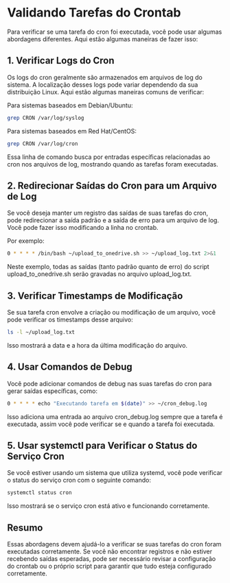 # Validando Tarefas do Crontab

Para verificar se uma tarefa do cron foi executada, você pode usar algumas abordagens diferentes. Aqui estão algumas maneiras de fazer isso:

## 1. Verificar Logs do Cron

Os logs do cron geralmente são armazenados em arquivos de log do sistema. A localização desses logs pode variar dependendo da sua distribuição Linux. Aqui estão algumas maneiras comuns de verificar:

Para sistemas baseados em Debian/Ubuntu:

```bash
grep CRON /var/log/syslog
```

Para sistemas baseados em Red Hat/CentOS:

```bash
grep CRON /var/log/cron
```

Essa linha de comando busca por entradas específicas relacionadas ao cron nos arquivos de log, mostrando quando as tarefas foram executadas.

## 2. Redirecionar Saídas do Cron para um Arquivo de Log

Se você deseja manter um registro das saídas de suas tarefas do cron, pode redirecionar a saída padrão e a saída de erro para um arquivo de log. Você pode fazer isso modificando a linha no crontab.

Por exemplo:

```bash
0 * * * * /bin/bash ~/upload_to_onedrive.sh >> ~/upload_log.txt 2>&1
```

Neste exemplo, todas as saídas (tanto padrão quanto de erro) do script upload_to_onedrive.sh serão gravadas no arquivo upload_log.txt.

## 3. Verificar Timestamps de Modificação

Se sua tarefa cron envolve a criação ou modificação de um arquivo, você pode verificar os timestamps desse arquivo:

```bash
ls -l ~/upload_log.txt
```

Isso mostrará a data e a hora da última modificação do arquivo.

## 4. Usar Comandos de Debug

Você pode adicionar comandos de debug nas suas tarefas do cron para gerar saídas específicas, como:

```bash
0 * * * * echo "Executando tarefa em $(date)" >> ~/cron_debug.log
```

Isso adiciona uma entrada ao arquivo cron_debug.log sempre que a tarefa é executada, assim você pode verificar se e quando a tarefa foi executada.

## 5. Usar systemctl para Verificar o Status do Serviço Cron

Se você estiver usando um sistema que utiliza systemd, você pode verificar o status do serviço cron com o seguinte comando:

```bash
systemctl status cron
```

Isso mostrará se o serviço cron está ativo e funcionando corretamente.

## Resumo

Essas abordagens devem ajudá-lo a verificar se suas tarefas do cron foram executadas corretamente. Se você não encontrar registros e não estiver recebendo saídas esperadas, pode ser necessário revisar a configuração do crontab ou o próprio script para garantir que tudo esteja configurado corretamente.
